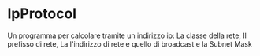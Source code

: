 # IpProtocol
Un programma per calcolare tramite un indirizzo ip: La classe della rete, Il prefisso di rete, La l'indirizzo di rete e quello di broadcast e la Subnet Mask
